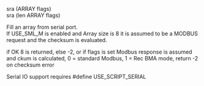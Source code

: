 <span style='color:var(--vscode-symbolIcon-methodForeground);'>sra</span> (<span style='color:var(--vscode-symbolIcon-variableForeground);'>ARRAY flags</span>)  
<span style='color:var(--vscode-symbolIcon-methodForeground);'>sra</span> (<span style='color:var(--vscode-symbolIcon-variableForeground);'>len ARRAY flags</span>)

Fill an array from serial port.  
If USE_SML_M is enabled and Array size is 8 it is assumed to be a MODBUS request and the checksum is evaluated.  

if OK 8 is returned, else -2, or if flags is set Modbus response is assumed and ckum is calculated, 0 = standard Modbus, 1 = Rec BMA mode, return -2 on checksum error

Serial IO support requires #define USE_SCRIPT_SERIAL